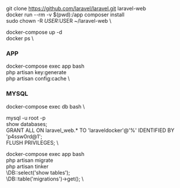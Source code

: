 
git clone https://github.com/laravel/laravel.git laravel-web \
docker run --rm -v $(pwd):/app composer install \
sudo chown -R $USER:$USER ~/laravel-web \

docker-compose up -d \
docker ps \

### APP
docker-compose exec app bash \
php artisan key:generate \
php artisan config:cache  \

### MYSQL

docker-compose exec db bash \

mysql -u root -p \
show databases; \
GRANT ALL ON laravel_web.* TO 'laraveldocker'@'%' IDENTIFIED BY 'p4ssw0rd@1'; \
FLUSH PRIVILEGES; \

docker-compose exec app bash \
php artisan migrate \
php artisan tinker \
\DB::select('show tables'); \
\DB::table('migrations')->get(); \